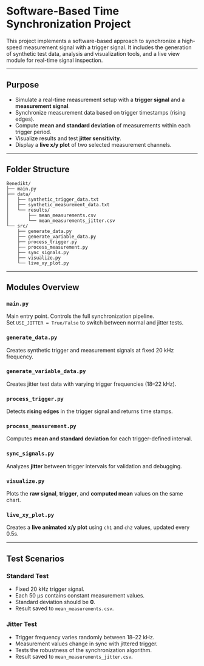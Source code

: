 # Software-Based Time Synchronization Project

This project implements a software-based approach to synchronize a high-speed measurement signal with a trigger signal. It includes the generation of synthetic test data, analysis and visualization tools, and a live view module for real-time signal inspection.

---

## Purpose

- Simulate a real-time measurement setup with a **trigger signal** and a **measurement signal**.
- Synchronize measurement data based on trigger timestamps (rising edges).
- Compute **mean and standard deviation** of measurements within each trigger period.
- Visualize results and test **jitter sensitivity**.
- Display a **live x/y plot** of two selected measurement channels.

---

## Folder Structure

```
Benedikt/
├── main.py
├── data/
│   ├── synthetic_trigger_data.txt
│   ├── synthetic_measurement_data.txt
│   └── results/
│       ├── mean_measurements.csv
│       └── mean_measurements_jitter.csv
└── src/
    ├── generate_data.py
    ├── generate_variable_data.py
    ├── process_trigger.py
    ├── process_measurement.py
    ├── sync_signals.py
    ├── visualize.py
    └── live_xy_plot.py
```

---

## Modules Overview

### `main.py`
Main entry point. Controls the full synchronization pipeline.  
Set `USE_JITTER = True/False` to switch between normal and jitter tests.

### `generate_data.py`
Creates synthetic trigger and measurement signals at fixed 20 kHz frequency.

### `generate_variable_data.py`
Creates jitter test data with varying trigger frequencies (18–22 kHz).

### `process_trigger.py`
Detects **rising edges** in the trigger signal and returns time stamps.

### `process_measurement.py`
Computes **mean and standard deviation** for each trigger-defined interval.

### `sync_signals.py`
Analyzes **jitter** between trigger intervals for validation and debugging.

### `visualize.py`
Plots the **raw signal**, **trigger**, and **computed mean** values on the same chart.

### `live_xy_plot.py`
Creates a **live animated x/y plot** using `ch1` and `ch2` values, updated every 0.5s.

---

## Test Scenarios

### Standard Test
- Fixed 20 kHz trigger signal.
- Each 50 µs contains constant measurement values.
- Standard deviation should be **0**.
- Result saved to `mean_measurements.csv`.

### Jitter Test
- Trigger frequency varies randomly between 18–22 kHz.
- Measurement values change in sync with jittered trigger.
- Tests the robustness of the synchronization algorithm.
- Result saved to `mean_measurements_jitter.csv`.
